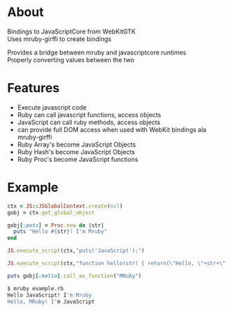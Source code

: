 About
===
Bindings to JavaScriptCore from WebKitGTK  
Uses mruby-girffi to create bindings  

Provides a bridge between mruby and javascriptcore runtimes  
Properly converting values between the two

Features
===
* Execute javascript code
* Ruby can call javascript functions, access objects
* JavaScript can call ruby methods, access objects
* can provide full DOM access when used with WebKit bindings ala mruby-girffi
* Ruby Array's become JavaScript Objects
* Ruby Hash's become JavaScript Objects
* Ruby Proc's become JavaScript functions

Example
===
```ruby
ctx = JS::JSGlobalContext.create(nil)
gobj = ctx.get_global_object

gobj[:puts] = Proc.new do |str|
  puts "Hello #{str}! I'm Mruby"
end

JS.execute_script(ctx,"puts('JavaScript');")

JS.execute_script(ctx,"function hello(str) { return(\"Hello, \"+str+\"! I'm JavaScript\");};")

puts gobj[:hello].call_as_function("MRuby")
```

```sh
$ mruby example.rb
Hello JavaScript! I'm Mruby
Hello, MRuby! I'm JavaScript
```
